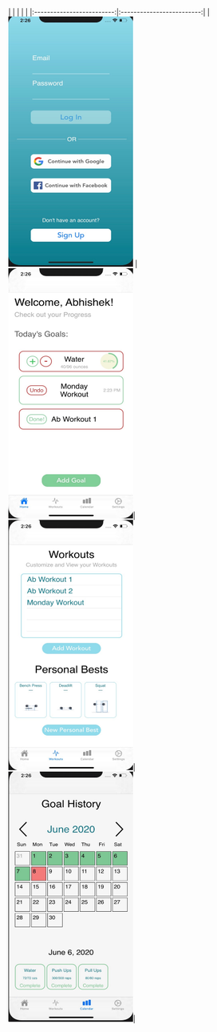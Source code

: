 
| | | | |
|:-------------------------:|:-------------------------:|
|<img width="250" height = "500" alt="Authentication Page" src="/images/auth.jpeg"> |  <img width="250" height = "500" alt="Home Page" src="/images/home.jpeg">|
<img width="250" height = "500" alt="Workout Page" src="/images/workout.jpeg">|<img width="250" height = "500" alt="Calendar Page" src="/images/calendar.jpeg">|
